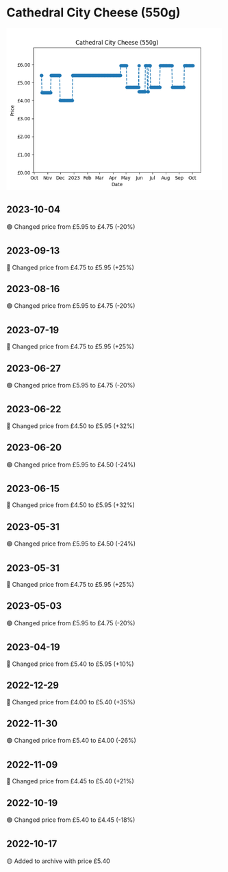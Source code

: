 # Cathedral City Cheese (550g)
![](charts/product-31833011.png)
## 2023-10-04
🟢 Changed price from £5.95 to £4.75 (-20%)
## 2023-09-13
🔴 Changed price from £4.75 to £5.95 (+25%)
## 2023-08-16
🟢 Changed price from £5.95 to £4.75 (-20%)
## 2023-07-19
🔴 Changed price from £4.75 to £5.95 (+25%)
## 2023-06-27
🟢 Changed price from £5.95 to £4.75 (-20%)
## 2023-06-22
🔴 Changed price from £4.50 to £5.95 (+32%)
## 2023-06-20
🟢 Changed price from £5.95 to £4.50 (-24%)
## 2023-06-15
🔴 Changed price from £4.50 to £5.95 (+32%)
## 2023-05-31
🟢 Changed price from £5.95 to £4.50 (-24%)
## 2023-05-31
🔴 Changed price from £4.75 to £5.95 (+25%)
## 2023-05-03
🟢 Changed price from £5.95 to £4.75 (-20%)
## 2023-04-19
🔴 Changed price from £5.40 to £5.95 (+10%)
## 2022-12-29
🔴 Changed price from £4.00 to £5.40 (+35%)
## 2022-11-30
🟢 Changed price from £5.40 to £4.00 (-26%)
## 2022-11-09
🔴 Changed price from £4.45 to £5.40 (+21%)
## 2022-10-19
🟢 Changed price from £5.40 to £4.45 (-18%)
## 2022-10-17
🟡 Added to archive with price £5.40